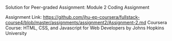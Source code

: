 Solution for Peer-graded Assignment: Module 2 Coding Assignment

Assignment Link: https://github.com/jhu-ep-coursera/fullstack-course4/blob/master/assignments/assignment2/Assignment-2.md
Coursera Course: HTML, CSS, and Javascript for Web Developers by Johns Hopkins University

